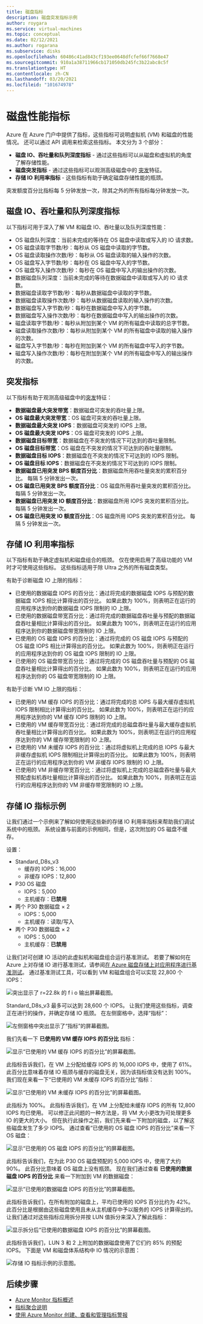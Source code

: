 ```yaml
---
title: 磁盘指标
description: 磁盘突发指标示例
author: roygara
ms.service: virtual-machines
ms.topic: conceptual
ms.date: 02/12/2021
ms.author: rogarana
ms.subservice: disks
ms.openlocfilehash: 60486c41ad843cf193ee0648dfcfef66f7668e47
ms.sourcegitcommit: 910a1a38711966cb171050db245fc3b22abc8c5f
ms.translationtype: HT
ms.contentlocale: zh-CN
ms.lasthandoff: 03/20/2021
ms.locfileid: "101674978"
---
```

# <a name="disk-performance-metrics"></a>磁盘性能指标
Azure 在 Azure 门户中提供了指标，这些指标可说明虚拟机 (VM) 和磁盘的性能情况。 还可以通过 API 调用来检索这些指标。 本文分为 3 个部分：

- **磁盘 IO、吞吐量和队列深度指标** - 通过这些指标可以从磁盘和虚拟机的角度了解存储性能。
- **磁盘突发指标** - 通过这些指标可以观测高级磁盘中的 [突发](disk-bursting.md)特征。
- **存储 IO 利用率指标** - 这些指标有助于确定磁盘存储性能的瓶颈。 

突发额度百分比指标每 5 分钟发放一次，除其之外的所有指标每分钟发放一次。

## <a name="disk-io-throughput-and-queue-depth-metrics"></a>磁盘 IO、吞吐量和队列深度指标
以下指标可用于深入了解 VM 和磁盘 IO、吞吐量以及队列深度性能：

- OS 磁盘队列深度：当前未完成的等待在 OS 磁盘中读取或写入的 IO 请求数。
- OS 磁盘读取字节数/秒：每秒从 OS 磁盘中读取的字节数。
- OS 磁盘读取操作次数/秒：每秒从 OS 磁盘读取的输入操作的次数。
- OS 磁盘写入字节数/秒：每秒在 OS 磁盘中写入的字节数。
- OS 磁盘写入操作次数/秒：每秒在 OS 磁盘中写入的输出操作的次数。
- 数据磁盘队列深度：当前未完成的等待在数据磁盘中读取或写入的 IO 请求数。
- 数据磁盘读取字节数/秒：每秒从数据磁盘中读取的字节数。
- 数据磁盘读取操作次数/秒：每秒从数据磁盘读取的输入操作的次数。
- 数据磁盘写入字节数/秒：每秒在数据磁盘中写入的字节数。
- 数据磁盘写入操作次数/秒：每秒在数据磁盘中写入的输出操作的次数。
- 磁盘读取字节数/秒：每秒从附加到某个 VM 的所有磁盘中读取的总字节数。
- 磁盘读取操作次数/秒：每秒从附加到某个 VM 的所有磁盘中读取的输入操作的次数。
- 磁盘写入字节数/秒：每秒在附加到某个 VM 的所有磁盘中写入的字节数。
- 磁盘写入操作次数/秒：每秒在附加到某个 VM 的所有磁盘中写入的输出操作的次数。

## <a name="bursting-metrics"></a>突发指标
以下指标有助于观测高级磁盘中的[突发](disk-bursting.md)特征：

- **数据磁盘最大突发带宽**：数据磁盘可突发的吞吐量上限。
- **OS 磁盘最大突发带宽**：OS 磁盘可突发的吞吐量上限。
- **数据磁盘最大突发 IOPS**：数据磁盘可突发的 IOPS 上限。
- **OS 磁盘最大突发 IOPS**：OS 磁盘可突发的 IOPS 上限。
- **数据磁盘目标带宽**：数据磁盘在不突发的情况下可达到的吞吐量限制。
- **OS 磁盘目标带宽**：OS 磁盘在不突发的情况下可达到的吞吐量限制。
- **数据磁盘目标 IOPS**：数据磁盘在不突发的情况下可达到的 IOPS 限制。
- **OS 磁盘目标 IOPS**：数据磁盘在不突发的情况下可达到的 IOPS 限制。
- **数据磁盘已用突发 BPS 额度百分比**：数据磁盘所用吞吐量突发的累积百分比。 每隔 5 分钟发出一次。
- **OS 磁盘已用突发 BPS 额度百分比**：OS 磁盘所用吞吐量突发的累积百分比。 每隔 5 分钟发出一次。
- **数据磁盘已用突发 IO 额度百分比**：数据磁盘所用 IOPS 突发的累积百分比。 每隔 5 分钟发出一次。
- **OS 磁盘已用突发 IO 额度百分比**：OS 磁盘所用 IOPS 突发的累积百分比。 每隔 5 分钟发出一次。

## <a name="storage-io-utilization-metrics"></a>存储 IO 利用率指标
以下指标有助于确定虚拟机和磁盘组合的瓶颈。 仅在使用启用了高级功能的 VM 时才可使用这些指标。 这些指标适用于除 Ultra 之外的所有磁盘类型。 

有助于诊断磁盘 IO 上限的指标：

- 已使用的数据磁盘 IOPS 的百分比：通过将完成的数据磁盘 IOPS 与预配的数据磁盘 IOPS 相比计算得出的百分比。 如果此数为 100%，则表明正在运行的应用程序达到你的数据磁盘 IOPS 限制的 IO 上限。
- 已使用的数据磁盘带宽百分比：通过将完成的数据磁盘吞吐量与预配的数据磁盘吞吐量相比计算得出的百分比。 如果此数为 100%，则表明正在运行的应用程序达到你的数据磁盘带宽限制的 IO 上限。
- 已使用的 OS 磁盘 IOPS 的百分比：通过将完成的 OS 磁盘 IOPS 与预配的 OS 磁盘 IOPS 相比计算得出的百分比。 如果此数为 100%，则表明正在运行的应用程序达到你的 OS 磁盘 IOPS 限制的 IO 上限。
- 已使用的 OS 磁盘带宽百分比：通过将完成的 OS 磁盘吞吐量与预配的 OS 磁盘吞吐量相比计算得出的百分比。 如果此数为 100%，则表明正在运行的应用程序达到你的 OS 磁盘带宽限制的 IO 上限。

有助于诊断 VM IO 上限的指标：

- 已使用的 VM 缓存 IOPS 的百分比：通过将完成的总 IOPS 与最大缓存虚拟机 IOPS 限制相比计算得出的百分比。 如果此数为 100%，则表明正在运行的应用程序达到你的 VM 缓存 IOPS 限制的 IO 上限。
- 已使用的 VM 缓存带宽百分比：通过将完成的总磁盘吞吐量与最大缓存虚拟机吞吐量相比计算得出的百分比。 如果此数为 100%，则表明正在运行的应用程序达到你的 VM 缓存带宽限制的 IO 上限。
- 已使用的 VM 未缓存 IOPS 的百分比：通过将虚拟机上完成的总 IOPS 与最大非缓存虚拟机 IOPS 限制相比计算得出的百分比。 如果此数为 100%，则表明正在运行的应用程序达到你的 VM 非缓存 IOPS 限制的 IO 上限。
- 已使用的 VM 非缓存带宽百分比：通过将虚拟机上完成的总磁盘吞吐量与最大预配虚拟机吞吐量相比计算得出的百分比。 如果此数为 100%，则表明正在运行的应用程序达到你的 VM 非缓存带宽限制的 IO 上限。

## <a name="storage-io-metrics-example"></a>存储 IO 指标示例

让我们通过一个示例来了解如何使用这些新的存储 IO 利用率指标来帮助我们调试系统中的瓶颈。 系统设置与前面的示例相同，但是，这次附加的 OS 磁盘不缓存。

设置：

- Standard_D8s_v3
  - 缓存的 IOPS：16,000
  - 非缓存 IOPS：12,800
- P30 OS 磁盘
  - IOPS：5,000
  - 主机缓存：**已禁用**
- 两个 P30 数据磁盘 × 2
  - IOPS：5,000
  - 主机缓存：读取/写入
- 两个 P30 数据磁盘 × 2
  - IOPS：5,000
  - 主机缓存：**已禁用**

让我们对可创建 IO 活动的此虚拟机和磁盘组合运行基准测试。 若要了解如何在 Azure 上对存储 IO 进行基准测试，请参阅[在 Azure 磁盘存储上对应用程序进行基准测试](disks-benchmarks.md)。 通过基准测试工具，可以看到 VM 和磁盘组合可以实现 22,800 个 IOPS：

![突出显示了 r=22.8k 的 f i o 输出屏幕截图。](media/disks-metrics/utilization-metrics-example/fio-output.jpg)



Standard_D8s_v3 最多可以达到 28,600 个 IOPS。 让我们使用这些指标，调查正在进行的操作，并确定存储 IO 瓶颈。 在左侧窗格中，选择“指标”：

![左侧窗格中突出显示了“指标”的屏幕截图。](media/disks-metrics/utilization-metrics-example/metrics-menu.jpg)

我们先看一下 **已使用的 VM 缓存 IOPS 的百分比** 指标：

![显示“已使用的 VM 缓存 IOPS 的百分比”的屏幕截图。](media/disks-metrics/utilization-metrics-example/vm-cached.jpg)

此指标告诉我们，在 VM 上分配给缓存 IOPS 的 16,000 IOPS 中，使用了 61%。 此百分比意味着存储 IO 瓶颈与缓存的磁盘无关，因为该指标值没有达到 100%。 我们现在来看一下“已使用的 VM 未缓存 IOPS 的百分比”指标：

![显示“已使用的 VM 未缓存 IOPS 的百分比”的屏幕截图。](media/disks-metrics/utilization-metrics-example/vm-uncached.jpg)

此指标为 100%。 此指标告诉我们，在 VM 上分配给未缓存 IOPS 的所有 12,800 IOPS 均已使用。 可以修正此问题的一种方法是，将 VM 大小更改为可处理更多 IO 的更大的大小。 但在执行此操作之前，我们先来看一下附加的磁盘，以了解这些磁盘发生了多少 IOPS。 通过查看“已使用的 OS 磁盘 IOPS 的百分比”来看一下 OS 磁盘：

![显示“已使用的 OS 磁盘 IOPS 的百分比”的屏幕截图。](media/disks-metrics/utilization-metrics-example/os-disk.jpg)

此指标告诉我们，在为此 P30 OS 磁盘预配的 5,000 IOPS 中，使用了大约 90%。 此百分比意味着 OS 磁盘上没有瓶颈。 现在我们通过查看 **已使用的数据磁盘 IOPS 的百分比** 来看一下附加到 VM 的数据磁盘：

![显示“已使用的数据磁盘 IOPS 的百分比”的屏幕截图。](media/disks-metrics/utilization-metrics-example/data-disks-no-splitting.jpg)

此指标告诉我们，在所有附加的磁盘上，平均已使用的 IOPS 百分比约为 42%。 此百分比是根据由这些磁盘使用且未从主机缓存中予以服务的 IOPS 计算得出的。 让我们通过对这些指标应用拆分并按 LUN 值拆分来深入了解此指标：

![显示拆分后“已使用的数据磁盘 IOPS 的百分比”的屏幕截图。](media/disks-metrics/utilization-metrics-example/data-disks-splitting.jpg)

此指标告诉我们，LUN 3 和 2 上附加的数据磁盘使用了它们约 85% 的预配 IOPS。 下面是 VM 和磁盘体系结构中 IO 情况的示意图：

![存储 IO 指标示例的示意图。](media/disks-metrics/utilization-metrics-example/metrics-diagram.jpg)

## <a name="next-steps"></a>后续步骤

- [Azure Monitor 指标概述](../azure-monitor/essentials/data-platform-metrics.md)
- [指标聚合说明](../azure-monitor/essentials/metrics-aggregation-explained.md)
- [使用 Azure Monitor 创建、查看和管理指标警报](../azure-monitor/alerts/alerts-metric.md)